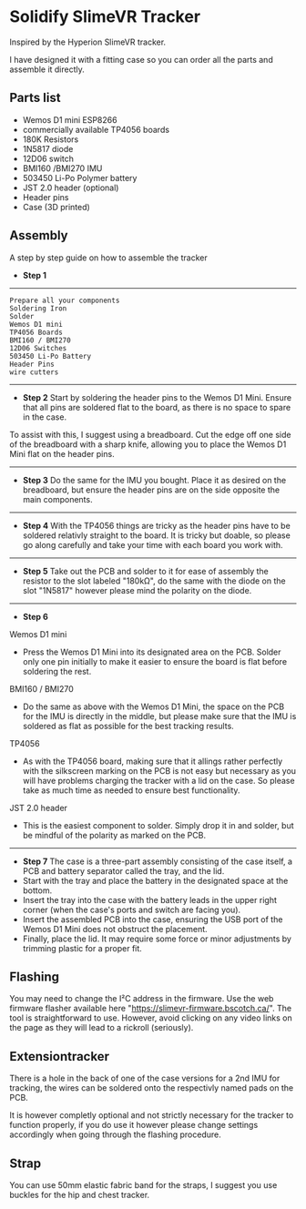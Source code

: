 
# Solidify SlimeVR Tracker

Inspired by the Hyperion SlimeVR tracker.

I have designed it with a fitting case so you can order all the parts and assemble it directly.




## Parts list
- Wemos D1 mini ESP8266
- commercially available TP4056 boards
- 180K Resistors
- 1N5817 diode
- 12D06 switch
- BMI160 /BMI270 IMU
- 503450 Li-Po Polymer battery
- JST 2.0 header (optional)
- Header pins
- Case (3D printed)


## Assembly
A step by step guide on how to assemble the tracker

* **Step 1**
---------- 
    Prepare all your components
    Soldering Iron
    Solder
    Wemos D1 mini
    TP4056 Boards
    BMI160 / BMI270
    12D06 Switches
    503450 Li-Po Battery
    Header Pins 
    wire cutters
------------
- **Step 2**
Start by soldering the header pins to the Wemos D1 Mini. Ensure that all pins are soldered flat to the board, as there is no space to spare in the case.

To assist with this, I suggest using a breadboard. Cut the edge off one side of the breadboard with a sharp knife, allowing you to place the Wemos D1 Mini flat on the header pins.

---
- **Step 3**
Do the same for the IMU you bought. Place it as desired on the breadboard, but ensure the header pins are on the side opposite the main components.

---
- **Step 4**
With the TP4056 things are tricky as the header pins have to be soldered relativly straight to the board. It is tricky but doable, so please go along carefully and take your time with each board you work with.

---
- **Step 5**
Take out the PCB and solder to it for ease of assembly the resistor to the slot labeled "180kΩ", do the same with the diode on the slot "1N5817" however please mind the polarity on the diode.

---
- **Step 6**

Wemos D1 mini
 * Press the Wemos D1 Mini into its designated area on the PCB. Solder only one pin initially to make it easier to ensure the board is flat before soldering the rest.


BMI160 / BMI270
* Do the same as above with the Wemos D1 Mini, the space on the PCB for the IMU is directly in the middle, but please make sure that the IMU is soldered as flat as possible for the best tracking results.

TP4056
*  As with the TP4056 board, making sure that it allings rather perfectly with the silkscreen marking on the PCB is not easy but necessary as you will have problems charging the tracker with a lid on the case. So please take as much time as needed to ensure best functionality.

JST 2.0 header
    
*  This is the easiest component to solder. Simply drop it in and solder, but be mindful of the polarity as marked on the PCB.

----
- **Step 7** 
The case is a three-part assembly consisting of the case itself, a PCB and battery separator called the tray, and the lid.
- Start with the tray and place the battery in the designated space at the bottom.
- Insert the tray into the case with the battery leads in the upper right corner (when the case's ports and switch are facing you).
- Insert the assembled PCB into the case, ensuring the USB port of the Wemos D1 Mini does not obstruct the placement.
- Finally, place the lid. It may require some force or minor adjustments by trimming plastic for a proper fit.
## Flashing

You may need to change the I²C address in the firmware. Use the web firmware flasher available here "https://slimevr-firmware.bscotch.ca/". The tool is straightforward to use. However, avoid clicking on any video links on the page as they will lead to a rickroll (seriously).
## Extensiontracker
There is a hole in the back of one of the case versions for a 2nd IMU for tracking, the wires can be soldered onto the respectivly named pads on the PCB.

It is however completly optional and not strictly necessary for the tracker to function properly, if you do use it however please change settings accordingly when going through the flashing procedure.


## Strap
You can use 50mm elastic fabric band for the straps, I suggest you use buckles for the hip and chest tracker.

